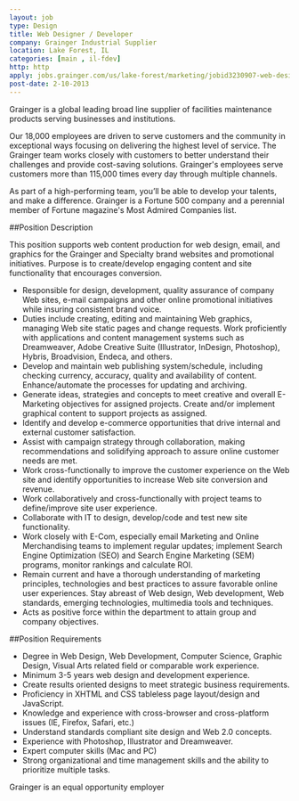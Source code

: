 ```yaml
---
layout: job
type: Design
title: Web Designer / Developer
company: Grainger Industrial Supplier
location: Lake Forest, IL
categories: [main , il-fdev]
http: http
apply: jobs.grainger.com/us/lake-forest/marketing/jobid3230907-web-designer-developer
post-date: 2-10-2013
---
```


Grainger is a global leading broad line supplier of facilities maintenance products serving businesses and institutions.

Our 18,000 employees are driven to serve customers and the community in exceptional ways focusing on delivering the highest level of service. The Grainger team works closely with customers to better understand their challenges and provide cost-saving solutions. Grainger's employees serve customers more than 115,000 times every day through multiple channels.

As part of a high-performing team, you’ll be able to develop your talents, and make a difference. Grainger is a Fortune 500 company and a perennial member of Fortune magazine's Most Admired Companies list.

##Position Description

This position supports web content production for web design, email, and graphics for the Grainger and Specialty brand websites and promotional initiatives. Purpose is to create/develop engaging content and site functionality that encourages conversion.

* Responsible for design, development, quality assurance of company Web sites, e-mail campaigns and other online promotional initiatives while insuring consistent brand voice.
* Duties include creating, editing and maintaining Web graphics, managing Web site static pages and change requests. Work proficiently with applications and content management systems such as Dreamweaver, Adobe Creative Suite (Illustrator, InDesign, Photoshop), Hybris, Broadvision, Endeca, and others.
* Develop and maintain web publishing system/schedule, including checking currency, accuracy, quality and availability of content. Enhance/automate the processes for updating and archiving.
* Generate ideas, strategies and concepts to meet creative and overall E-Marketing objectives for assigned projects. Create and/or implement graphical content to support projects as assigned.
* Identify and develop e-commerce opportunities that drive internal and external customer satisfaction.
* Assist with campaign strategy through collaboration, making recommendations and solidifying approach to assure online customer needs are met.
* Work cross-functionally to improve the customer experience on the Web site and identify opportunities to increase Web site conversion and revenue.
* Work collaboratively and cross-functionally with project teams to define/improve site user experience.
* Collaborate with IT to design, develop/code and test new site functionality.
* Work closely with E-Com, especially email Marketing and Online Merchandising teams to implement regular updates; implement Search Engine Optimization (SEO) and Search Engine Marketing (SEM) programs, monitor rankings and calculate ROI.
* Remain current and have a thorough understanding of marketing principles, technologies and best practices to assure favorable online user experiences. Stay abreast of Web design, Web development, Web standards, emerging technologies, multimedia tools and techniques.
* Acts as positive force within the department to attain group and company objectives.

##Position Requirements

* Degree in Web Design, Web Development, Computer Science, Graphic Design, Visual Arts related field or comparable work experience.
* Minimum 3-5 years web design and development experience.
* Create results oriented designs to meet strategic business requirements.
* Proficiency in XHTML and CSS tableless page layout/design and JavaScript.
* Knowledge and experience with cross-browser and cross-platform issues (IE, Firefox, Safari, etc.)
* Understand standards compliant site design and Web 2.0 concepts.
* Experience with Photoshop, Illustrator and Dreamweaver.
* Expert computer skills (Mac and PC)
* Strong organizational and time management skills and the ability to prioritize multiple tasks.

Grainger is an equal opportunity employer 